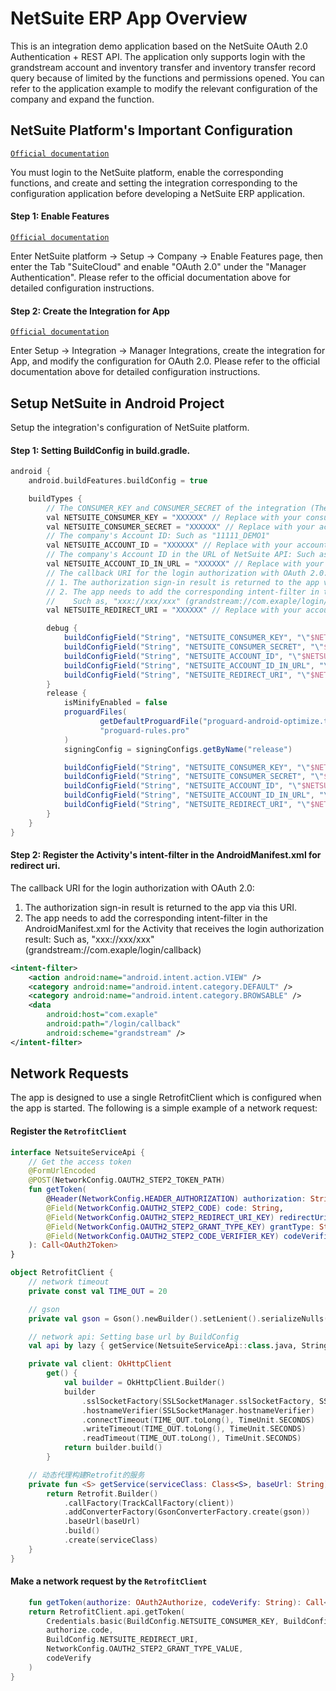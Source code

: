# NetSuite ERP App Overview

This is an integration demo application based on the NetSuite OAuth 2.0 Authentication + REST API. The application only supports login with the grandstream account and inventory transfer and inventory transfer record query because of limited by the functions and permissions opened. You can refer to the application example to modify the relevant configuration of the company and expand the function.

## NetSuite Platform's Important Configuration
[`Official documentation`](https://pub.dev/packages/image_picker_for_web#limitations-on-the-web-platform)

You must login to the NetSuite platform, enable the corresponding functions, and create and setting the integration corresponding to the configuration application before developing a NetSuite ERP application.

#### Step 1: Enable  Features
[`Official documentation`](https://docs.oracle.com/en/cloud/saas/netsuite/ns-online-help/section_157771482304.html#To-enable-OAuth-2.0-feature%3A)

Enter NetSuite platform -> Setup -> Company -> Enable Features page, then enter the Tab "SuiteCloud" and enable "OAuth 2.0" under the "Manager Authentication". Please refer to the official documentation above for detailed configuration instructions.

#### Step 2: Create the Integration for App
[`Official documentation`](https://docs.oracle.com/en/cloud/saas/netsuite/ns-online-help/section_157771733782.html#procedure_157838925981)

Enter Setup -> Integration -> Manager Integrations, create the integration for App, and modify the configuration for OAuth 2.0. Please refer to the official documentation above for detailed configuration instructions.

## Setup NetSuite in Android Project

Setup the integration's configuration of NetSuite platform.

#### Step 1: Setting BuildConfig in build.gradle.

```groovy
android {
    android.buildFeatures.buildConfig = true

    buildTypes {
        // The CONSUMER_KEY and CONSUMER_SECRET of the integration (They only appear when you create the integration)
        val NETSUITE_CONSUMER_KEY = "XXXXXX" // Replace with your consumer key
        val NETSUITE_CONSUMER_SECRET = "XXXXXX" // Replace with your account ID
        // The company's Account ID: Such as "11111_DEMO1"
        val NETSUITE_ACCOUNT_ID = "XXXXXX" // Replace with your account ID
        // The company's Account ID in the URL of NetSuite API: Such as "11111-demo1", "https://11111-demo1.suitetalk.api.netsuite.com
        val NETSUITE_ACCOUNT_ID_IN_URL = "XXXXXX" // Replace with your account ID
        // The callback URI for the login authorization with OAuth 2.0: 
        // 1. The authorization sign-in result is returned to the app via this URI.
        // 2. The app needs to add the corresponding intent-filter in the AndroidManifest.xml for the Activity that receives the login authorization result:
        //    Such as, "xxx://xxx/xxx" (grandstream://com.exaple/login/callback)
        val NETSUITE_REDIRECT_URI = "XXXXXX" // Replace with your account ID

        debug {
            buildConfigField("String", "NETSUITE_CONSUMER_KEY", "\"$NETSUITE_CONSUMER_KEY\"")
            buildConfigField("String", "NETSUITE_CONSUMER_SECRET", "\"$NETSUITE_CONSUMER_SECRET\"")
            buildConfigField("String", "NETSUITE_ACCOUNT_ID", "\"$NETSUITE_ACCOUNT_ID\"")
            buildConfigField("String", "NETSUITE_ACCOUNT_ID_IN_URL", "\"$NETSUITE_ACCOUNT_ID_IN_URL\"")
            buildConfigField("String", "NETSUITE_REDIRECT_URI", "\"$NETSUITE_REDIRECT_URI\"")
        }
        release {
            isMinifyEnabled = false
            proguardFiles(
                    getDefaultProguardFile("proguard-android-optimize.txt"),
                    "proguard-rules.pro"
            )
            signingConfig = signingConfigs.getByName("release")

            buildConfigField("String", "NETSUITE_CONSUMER_KEY", "\"$NETSUITE_CONSUMER_KEY\"")
            buildConfigField("String", "NETSUITE_CONSUMER_SECRET", "\"$NETSUITE_CONSUMER_SECRET\"")
            buildConfigField("String", "NETSUITE_ACCOUNT_ID", "\"$NETSUITE_ACCOUNT_ID\"")
            buildConfigField("String", "NETSUITE_ACCOUNT_ID_IN_URL", "\"$NETSUITE_ACCOUNT_ID_IN_URL\"")
            buildConfigField("String", "NETSUITE_REDIRECT_URI", "\"$NETSUITE_REDIRECT_URI\"")
        }
    }
}
```

#### Step 2: Register the Activity's intent-filter in the AndroidManifest.xml for redirect uri.
The callback URI for the login authorization with OAuth 2.0: 
1. The authorization sign-in result is returned to the app via this URI.
2. The app needs to add the corresponding intent-filter in the AndroidManifest.xml for the Activity that receives the login authorization result: Such as, "xxx://xxx/xxx" (grandstream://com.exaple/login/callback)
```xml
<intent-filter>
    <action android:name="android.intent.action.VIEW" />
    <category android:name="android.intent.category.DEFAULT" />
    <category android:name="android.intent.category.BROWSABLE" />
    <data
        android:host="com.exaple"
        android:path="/login/callback"
        android:scheme="grandstream" />
</intent-filter>
```

## Network Requests

The app is designed to use a single RetrofitClient which is configured when the app is started. The following is a simple example of a network request:

#### Register the `RetrofitClient`

```kotlin
interface NetsuiteServiceApi {
    // Get the access token
    @FormUrlEncoded
    @POST(NetworkConfig.OAUTH2_STEP2_TOKEN_PATH)
    fun getToken(
        @Header(NetworkConfig.HEADER_AUTHORIZATION) authorization: String,
        @Field(NetworkConfig.OAUTH2_STEP2_CODE) code: String,
        @Field(NetworkConfig.OAUTH2_STEP2_REDIRECT_URI_KEY) redirectUri: String,
        @Field(NetworkConfig.OAUTH2_STEP2_GRANT_TYPE_KEY) grantType: String,
        @Field(NetworkConfig.OAUTH2_STEP2_CODE_VERIFIER_KEY) codeVerifier: String
    ): Call<OAuth2Token>
}
```

```kotlin
object RetrofitClient {
    // network timeout
    private const val TIME_OUT = 20

    // gson
    private val gson = Gson().newBuilder().setLenient().serializeNulls().create()

    // network api: Setting base url by BuildConfig
    val api by lazy { getService(NetsuiteServiceApi::class.java, String.format(NetworkConfig.BASE_REST_URL, BuildConfig.NETSUITE_ACCOUNT_ID_IN_URL)) }

    private val client: OkHttpClient
        get() {
            val builder = OkHttpClient.Builder()
            builder
                .sslSocketFactory(SSLSocketManager.sslSocketFactory, SSLSocketManager.x509TrustManager!!)
                .hostnameVerifier(SSLSocketManager.hostnameVerifier)
                .connectTimeout(TIME_OUT.toLong(), TimeUnit.SECONDS)
                .writeTimeout(TIME_OUT.toLong(), TimeUnit.SECONDS)
                .readTimeout(TIME_OUT.toLong(), TimeUnit.SECONDS)
            return builder.build()
        }

    // 动态代理构建Retrofit的服务
    private fun <S> getService(serviceClass: Class<S>, baseUrl: String): S {
        return Retrofit.Builder()
            .callFactory(TrackCallFactory(client))
            .addConverterFactory(GsonConverterFactory.create(gson))
            .baseUrl(baseUrl)
            .build()
            .create(serviceClass)
    }
}
```

#### Make a network request by the `RetrofitClient`
```kotlin
    fun getToken(authorize: OAuth2Authorize, codeVerify: String): Call<OAuth2Token> {
    return RetrofitClient.api.getToken(
        Credentials.basic(BuildConfig.NETSUITE_CONSUMER_KEY, BuildConfig.NETSUITE_CONSUMER_SECRET),
        authorize.code,
        BuildConfig.NETSUITE_REDIRECT_URI,
        NetworkConfig.OAUTH2_STEP2_GRANT_TYPE_VALUE,
        codeVerify
    )
}
```